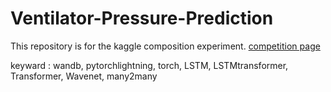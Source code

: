# Ventilator-Pressure-Prediction

This repository is for the kaggle composition experiment.
[competition page](https://www.kaggle.com/c/ventilator-pressure-prediction)

keyward : wandb, pytorchlightning, torch, LSTM, LSTMtransformer, Transformer, Wavenet, many2many 

